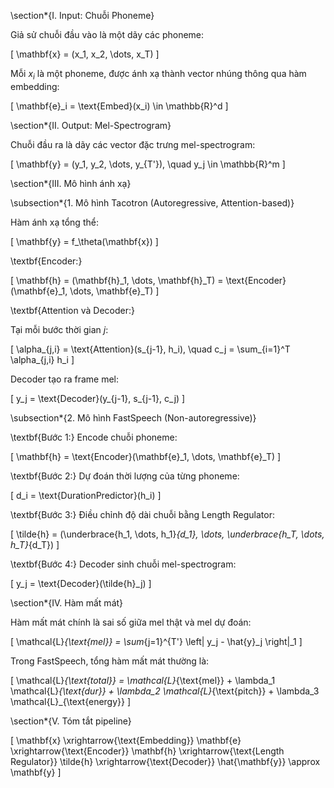 \section*{I. Input: Chuỗi Phoneme}

Giả sử chuỗi đầu vào là một dãy các phoneme:

\[
\mathbf{x} = (x_1, x_2, \dots, x_T)
\]

Mỗi $x_i$ là một phoneme, được ánh xạ thành vector nhúng thông qua hàm embedding:

\[
\mathbf{e}_i = \text{Embed}(x_i) \in \mathbb{R}^d
\]

\section*{II. Output: Mel-Spectrogram}

Chuỗi đầu ra là dãy các vector đặc trưng mel-spectrogram:

\[
\mathbf{y} = (y_1, y_2, \dots, y_{T'}), \quad y_j \in \mathbb{R}^m
\]

\section*{III. Mô hình ánh xạ}

\subsection*{1. Mô hình Tacotron (Autoregressive, Attention-based)}

Hàm ánh xạ tổng thể:

\[
\mathbf{y} = f_\theta(\mathbf{x})
\]

\textbf{Encoder:}

\[
\mathbf{h} = (\mathbf{h}_1, \dots, \mathbf{h}_T) = \text{Encoder}(\mathbf{e}_1, \dots, \mathbf{e}_T)
\]

\textbf{Attention và Decoder:}

Tại mỗi bước thời gian $j$:

\[
\alpha_{j,i} = \text{Attention}(s_{j-1}, h_i), \quad c_j = \sum_{i=1}^T \alpha_{j,i} h_i
\]

Decoder tạo ra frame mel:

\[
y_j = \text{Decoder}(y_{j-1}, s_{j-1}, c_j)
\]

\subsection*{2. Mô hình FastSpeech (Non-autoregressive)}

\textbf{Bước 1:} Encode chuỗi phoneme:

\[
\mathbf{h} = \text{Encoder}(\mathbf{e}_1, \dots, \mathbf{e}_T)
\]

\textbf{Bước 2:} Dự đoán thời lượng của từng phoneme:

\[
d_i = \text{DurationPredictor}(h_i)
\]

\textbf{Bước 3:} Điều chỉnh độ dài chuỗi bằng Length Regulator:

\[
\tilde{h} = (\underbrace{h_1, \dots, h_1}_{d_1}, \dots, \underbrace{h_T, \dots, h_T}_{d_T})
\]

\textbf{Bước 4:} Decoder sinh chuỗi mel-spectrogram:

\[
y_j = \text{Decoder}(\tilde{h}_j)
\]

\section*{IV. Hàm mất mát}

Hàm mất mát chính là sai số giữa mel thật và mel dự đoán:

\[
\mathcal{L}_{\text{mel}} = \sum_{j=1}^{T'} \left\| y_j - \hat{y}_j \right\|_1
\]

Trong FastSpeech, tổng hàm mất mát thường là:

\[
\mathcal{L}_{\text{total}} = \mathcal{L}_{\text{mel}} + \lambda_1 \mathcal{L}_{\text{dur}} + \lambda_2 \mathcal{L}_{\text{pitch}} + \lambda_3 \mathcal{L}_{\text{energy}}
\]

\section*{V. Tóm tắt pipeline}

\[
\mathbf{x} \xrightarrow{\text{Embedding}} \mathbf{e} \xrightarrow{\text{Encoder}} \mathbf{h} 
\xrightarrow{\text{Length Regulator}} \tilde{h} 
\xrightarrow{\text{Decoder}} \hat{\mathbf{y}} \approx \mathbf{y}
\]